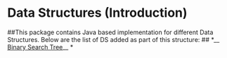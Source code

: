 # Data Structures (Introduction) #
##This package contains Java based implementation for different Data Structures. Below are the list of DS added as part of this structure: ##
*__ [Binary Search Tree](src/main/java/com/vplus/bst/BstDetail.md)__ *